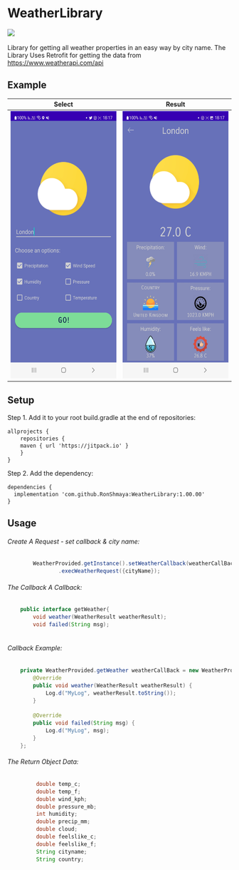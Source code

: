 # WeatherLibrary
[![](https://jitpack.io/v/RonShmaya/WeatherLibrary.svg)](https://jitpack.io/#RonShmaya/WeatherLibrary)

Library for getting all weather properties in an easy way by city name.
The Library Uses Retrofit for getting the data from https://www.weatherapi.com/api

## Example
|Select|Result|
|---|---|
|<img src="https://github.com/RonShmaya/Attributes/blob/main/weather_main.jpg" height="600" width="300" />|<img src="https://github.com/RonShmaya/Attributes/blob/main/weather_result.jpg" height="600" width="300"/>|


## Setup
Step 1. Add it to your root build.gradle at the end of repositories:
```
allprojects {
    repositories {
	maven { url 'https://jitpack.io' }
    }
}
```

Step 2. Add the dependency:

```
dependencies {
  implementation 'com.github.RonShmaya:WeatherLibrary:1.00.00'
}
```
## Usage

###### Create A Request - set callback & city name:
```java
        WeatherProvided.getInstance().setWeatherCallback(weatherCallBack)
                .execWeatherRequest({cityName});

```
###### The Callback  A Callback:
```java
    public interface getWeather{
        void weather(WeatherResult weatherResult);
        void failed(String msg);
  

```
###### Callback Example:
```java
    private WeatherProvided.getWeather weatherCallBack = new WeatherProvided.getWeather() {
        @Override
        public void weather(WeatherResult weatherResult) {
            Log.d("MyLog", weatherResult.toString());
        }

        @Override
        public void failed(String msg) {
            Log.d("MyLog", msg);
        }
    };

```
###### The Return Object Data:
```java
         double temp_c;
         double temp_f;
         double wind_kph;
         double pressure_mb;
         int humidity;
         double precip_mm;
         double cloud;
         double feelslike_c;
         double feelslike_f;
         String cityname;
         String country;

```





